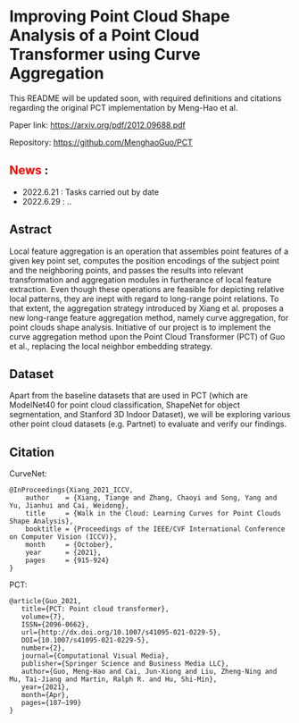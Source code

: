 # Improving Point Cloud Shape Analysis of a Point Cloud Transformer using Curve Aggregation

This README will be updated soon, with required definitions and citations regarding the original PCT implementation by Meng-Hao et al.

Paper link: https://arxiv.org/pdf/2012.09688.pdf

Repository: https://github.com/MenghaoGuo/PCT


## <font color=red>News</font> :

* 2022.6.21 : Tasks carried out by date
* 2022.6.29 : ..


## Astract


Local feature aggregation is an operation that assembles point features of a given key point set, computes the position encodings of the subject point and the neighboring points, and passes the results into relevant transformation and aggregation modules in furtherance of local feature extraction. Even though these operations are feasible for depicting relative local patterns, they are inept with regard to long-range point relations. To that extent, the aggregation strategy introduced by Xiang et al. proposes a new long-range feature aggregation method, namely curve aggregation, for point clouds shape analysis. Initiative of our project is to implement the curve aggregation method upon the Point Cloud Transformer (PCT) of Guo et al., replacing the local neighbor embedding strategy.


## Dataset


Apart from the baseline datasets that are used in PCT (which are ModelNet40 for point cloud classification, ShapeNet for object segmentation, and Stanford 3D Indoor Dataset), we will be exploring various other point cloud datasets (e.g. Partnet) to evaluate and verify our findings.


## Citation  

CurveNet: 
```
@InProceedings{Xiang_2021_ICCV,
    author    = {Xiang, Tiange and Zhang, Chaoyi and Song, Yang and Yu, Jianhui and Cai, Weidong},
    title     = {Walk in the Cloud: Learning Curves for Point Clouds Shape Analysis},
    booktitle = {Proceedings of the IEEE/CVF International Conference on Computer Vision (ICCV)},
    month     = {October},
    year      = {2021},
    pages     = {915-924}
}
```

PCT:

```
@article{Guo_2021,
   title={PCT: Point cloud transformer},
   volume={7},
   ISSN={2096-0662},
   url={http://dx.doi.org/10.1007/s41095-021-0229-5},
   DOI={10.1007/s41095-021-0229-5},
   number={2},
   journal={Computational Visual Media},
   publisher={Springer Science and Business Media LLC},
   author={Guo, Meng-Hao and Cai, Jun-Xiong and Liu, Zheng-Ning and Mu, Tai-Jiang and Martin, Ralph R. and Hu, Shi-Min},
   year={2021},
   month={Apr},
   pages={187–199}
}
```
